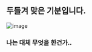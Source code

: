 ## 두들겨 맞은 기분입니다.

![image](https://user-images.githubusercontent.com/76645966/165264852-15c3b16b-0e08-4b5b-a525-a16bba8a9308.png)

### 나는 대체 무엇을 한건가..
